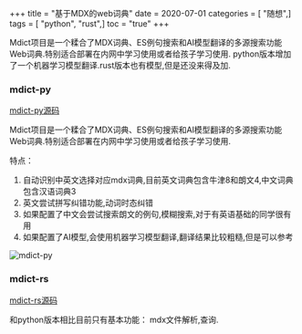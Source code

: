 +++
title = "基于MDX的web词典"
date = 2020-07-01
categories = [ "随想",]
tags = [ "python", "rust",]
toc = "true"
+++

Mdict项目是一个糅合了MDX词典、ES例句搜索和AI模型翻译的多源搜索功能Web词典.特别适合部署在内网中学习使用或者给孩子学习使用.
python版本增加了一个机器学习模型翻译.rust版本也有模型,但是还没来得及加.

### mdict-py

[mdict-py源码](https://github.com/zhimoe/mdict-py)

Mdict项目是一个糅合了MDX词典、ES例句搜索和AI模型翻译的多源搜索功能Web词典.特别适合部署在内网中学习使用或者给孩子学习使用.

特点：
1. 自动识别中英文选择对应mdx词典,目前英文词典包含牛津8和朗文4,中文词典包含汉语词典3
2. 英文尝试拼写纠错功能,动词时态纠错
3. 如果配置了中文会尝试搜索朗文的例句,模糊搜索,对于有英语基础的同学很有用
4. 如果配置了AI模型,会使用机器学习模型翻译,翻译结果比较粗糙,但是可以参考

<!--more-->

![mdict-py](https://jsd.cdn.zzko.cn/gh/zhimoe/zhimoe.pic@main/pic/mdictpy.5i26sz26qyc0.webp)

### mdict-rs

[mdict-rs源码](https://github.com/zhimoe/mdict-rs)

和python版本相比目前只有基本功能： mdx文件解析,查询.
